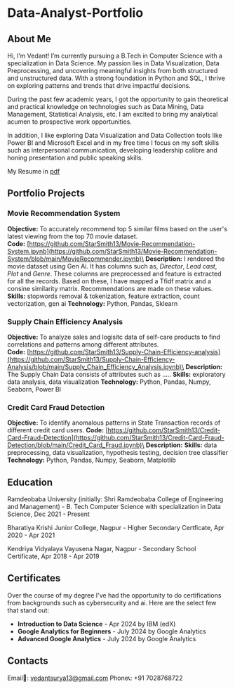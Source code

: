 # Data-Analyst-Portfolio
## About Me
Hi, I’m Vedant! I’m currently pursuing a B.Tech in Computer Science with a specialization in Data Science. My passion lies in Data Visualization, Data Preprocessing, and uncovering meaningful insights from both structured and unstructured data. With a strong foundation in Python and SQL, I thrive on exploring patterns and trends that drive impactful decisions.

During the past few academic years, I got the opportunity to gain theoretical and practical knowledge on technologies such as Data Mining, Data Management, Statistical Analysis, etc. I am excited to bring my analytical acumen to prospective work opportunities.

In addition, I like exploring Data Visualization and Data Collection tools like Power BI and Microsoft Excel and in my free time I focus on my soft skills such as interpersonal communication, developing leadership calibre and honing presentation and public speaking skills.

My Resume in [pdf](https://github.com/StarSmith13/Data-Analyst-Portfolio/blob/main/Vedant%20Suryawanshi.pdf)

## Portfolio Projects
### Movie Recommendation System
**Objective:** To accurately recommend top 5 similar films based on the user's latest viewing from the top 70 movie dataset.\
**Code:** [https://github.com/StarSmith13/Movie-Recommendation-System.ipynb](https://github.com/StarSmith13/Movie-Recommendation-System/blob/main/MovieRecommender.ipynb)\
**Description:** I rendered the movie dataset using Gen Ai. It has columns such as, *Director*, *Lead cast*, *Plot* and *Genre*. These columns are preprocessed and feature is extracted for all the records. Based on these, I have mapped a Tfidf matrix and a consine similarity matrix. Recommendations are made on these values. 
**Skills:** stopwords removal & tokenization, feature extraction, count vectorization, gen ai
**Technology:** Python, Pandas, Sklearn


### Supply Chain Efficiency Analysis
**Objective:** To analyze sales and logisitc data of self-care products to find correlations and patterns among different attributes.\
**Code:** [https://github.com/StarSmith13/Supply-Chain-Efficiency-analysis](https://github.com/StarSmith13/Supply-Chain-Efficiency-Analysis/blob/main/Supply_Chain_Efficiency_Analysis.ipynb)\
**Description:** The Supply Chain Data consists of attributes such as .....
**Skills:** exploratory data analysis, data visualization
**Technology:** Python, Pandas, Numpy, Seaborn, Power BI

### Credit Card Fraud Detection
**Objective:** To identify anomalous patterns in State Transaction records of different credit card users.
**Code:** [https://github.com/StarSmith13/Credit-Card-Fraud-Detection](https://github.com/StarSmith13/Credit-Card-Fraud-Detection/blob/main/Credit_Card_Fraud.ipynb)\
**Description:** 
**Skills:** data preprocessing, data visualization, hypothesis testing, decision tree classifier
**Technology:** Python, Pandas, Numpy, Seaborn, Matplotlib

## Education
Ramdeobaba University (initially: Shri Ramdeobaba College of Engineering and Management) - B. Tech Computer Science with specialization in Data Science, Dec 2021 - Present

Bharatiya Krishi Junior College, Nagpur - Higher Secondary Certficate, Apr 2020 - Apr 2021

Kendriya Vidyalaya Vayusena Nagar, Nagpur - Secondary School Certificate, Apr 2018 - Apr 2019

## Certificates
Over the course of my degree I've had the opportunity to do certifications from backgrounds such as cybersecurity and ai. Here are the select few that stand out:
* **Introduction to Data Science** - Apr 2024 by IBM (edX)
* **Google Analytics for Beginners** - July 2024 by Google Analytics
* **Advanced Google Analytics** - July 2024 by Google Analytics

## Contacts
Email📧: vedantsurya13@gmail.com
Phone📞: +91 7028768722


 

